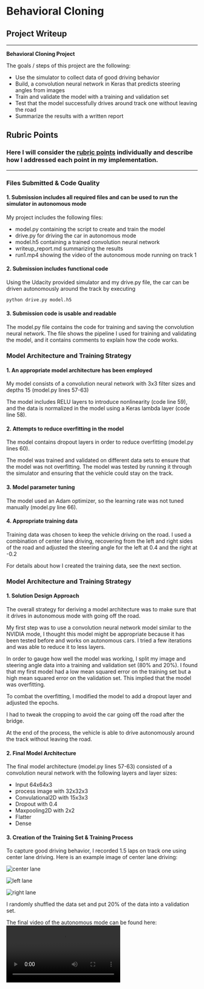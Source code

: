 # **Behavioral Cloning** 

## Project Writeup

---

**Behavioral Cloning Project**

The goals / steps of this project are the following:
* Use the simulator to collect data of good driving behavior
* Build, a convolution neural network in Keras that predicts steering angles from images
* Train and validate the model with a training and validation set
* Test that the model successfully drives around track one without leaving the road
* Summarize the results with a written report


## Rubric Points
### Here I will consider the [rubric points](https://review.udacity.com/#!/rubrics/432/view) individually and describe how I addressed each point in my implementation.  

---
### Files Submitted & Code Quality

#### 1. Submission includes all required files and can be used to run the simulator in autonomous mode

My project includes the following files:

*  model.py containing the script to create and train the model
* drive.py for driving the car in autonomous mode
* model.h5 containing a trained convolution neural network 
* writeup_report.md summarizing the results
* run1.mp4 showing the video of the autonomous mode running on track 1

#### 2. Submission includes functional code
Using the Udacity provided simulator and my drive.py file, the car can be driven autonomously around the track by executing 
```sh
python drive.py model.h5
```

#### 3. Submission code is usable and readable

The model.py file contains the code for training and saving the convolution neural network. The file shows the pipeline I used for training and validating the model, and it contains comments to explain how the code works.

### Model Architecture and Training Strategy

#### 1. An appropriate model architecture has been employed

My model consists of a convolution neural network with 3x3 filter sizes and depths 15 (model.py lines 57-63) 

The model includes RELU layers to introduce nonlinearity (code line 59), and the data is normalized in the model using a Keras lambda layer (code line 58). 

#### 2. Attempts to reduce overfitting in the model

The model contains dropout layers in order to reduce overfitting (model.py lines 60). 

The model was trained and validated on different data sets to ensure that the model was not overfitting. The model was tested by running it through the simulator and ensuring that the vehicle could stay on the track.

#### 3. Model parameter tuning

The model used an Adam optimizer, so the learning rate was not tuned manually (model.py line 66).

#### 4. Appropriate training data

Training data was chosen to keep the vehicle driving on the road. I used a combination of center lane driving, recovering from the left and right sides of the road and adjusted the steering angle for the left at 0.4 and the right at -0.2

For details about how I created the training data, see the next section. 

### Model Architecture and Training Strategy

#### 1. Solution Design Approach

The overall strategy for deriving a model architecture was to make sure that it drives in autonomous mode with going off the road.

My first step was to use a convolution neural network model similar to the NVIDIA mode, I thought this model might be appropriate because it has been tested before and works on autonomous cars. I tried a few iterations and was able to reduce it to less layers.

In order to gauge how well the model was working, I split my image and steering angle data into a training and validation set (80% and 20%). I found that my first model had a low mean squared error on the training set but a high mean squared error on the validation set. This implied that the model was overfitting. 

To combat the overfitting, I modified the model to add a dropout layer and adjusted the epochs.

I had to tweak the cropping to avoid the car going off the road after the bridge.

At the end of the process, the vehicle is able to drive autonomously around the track without leaving the road.

#### 2. Final Model Architecture

The final model architecture (model.py lines 57-63) consisted of a convolution neural network with the following layers and layer sizes:

* Input 64x64x3
* process image with 32x32x3
* Convulational2D with 15x3x3
* Dropout with 0.4
* Maxpooling2D with 2x2
* Flatter
* Dense


#### 3. Creation of the Training Set & Training Process

To capture good driving behavior, I recorded 1.5 laps on track one using center lane driving. Here is an example image of center lane driving:

![center lane](./data/IMG/center_2019_08_24_16_55_45_525.jpg)

![left lane](./data/IMG/left_2019_08_24_16_55_45_525.jpg)

![right lane](./data/IMG/left_2019_08_24_16_55_45_525.jpg)

I randomly shuffled the data set and put 20% of the data into a validation set. 

The final video of the autonomous mode can be found here:
![video](./run1.mp4)
